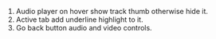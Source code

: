 1. Audio player on hover show track thumb otherwise hide it.
2. Active tab add underline highlight to it.
3. Go back button audio and video controls.
